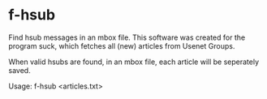 # f-hsub
Find hsub messages in an mbox file.
This software was created for the program suck,
which fetches all (new) articles from Usenet Groups.

When valid hsubs are found, in an mbox file, each article will be seperately saved.

Usage: f-hsub <articles.txt> <key> 
